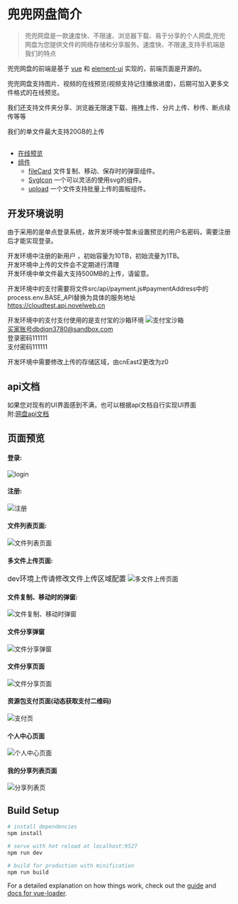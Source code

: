 # 兜兜网盘简介

> 兜兜网盘是一款速度快、不限速、浏览器下载、易于分享的个人网盘,兜兜网盘为您提供文件的网络存储和分享服务。速度快、不限速,支持手机端是我们的特点

兜兜网盘的前端是基于 [vue](https://github.com/vuejs/vue) 和 [element-ui](https://github.com/ElemeFE/element) 实现的，前端页面是开源的。

兜兜网盘支持图片、视频的在线预览(视频支持记住播放进度)，后期可加入更多文件格式的在线预览。

我们还支持文件夹分享、浏览器无限速下载、拖拽上传、分片上传、秒传、断点续传等等

我们的单文件最大支持20GB的上传

##

* [在线预览](https://cloud.novelweb.cn/#/login)
* [组件]()
  * [fileCard]() 文件复制、移动、保存时的弹窗组件。
  * [SvgIcon]() 一个可以灵活的使用svg的组件。
  * [upload]() 一个文件支持批量上传的面板组件。

## 开发环境说明
由于采用的是单点登录系统，故开发环境中暂未设置预览的用户名密码，需要注册后才能实现登录。

开发环境中注册的新用户 ，初始容量为10TB，初始流量为1TB。
<br/>开发环境中上传的文件会不定期进行清理
<br/>开发环境中单文件最大支持500MB的上传，请留意。

开发环境中的支付需要将文件src/api/payment.js#paymentAddress中的
process.env.BASE_API替换为具体的服务地址
https://cloudtest.api.novelweb.cn

开发环境中的支付支付使用的是支付宝的沙箱环境
![支付宝沙箱](https://qcloud-1256166828.cos.ap-shanghai.myqcloud.com/cloud/alipaydev.png "支付宝沙箱")
<br/>买家账号dbdiqn3780@sandbox.com
<br/>登录密码111111
<br/>支付密码111111

开发环境中需要修改上传的存储区域，由cnEast2更改为z0

## api文档
如果您对现有的UI界面感到不满，也可以根据api文档自行实现UI界面<br/>
附:[网盘api文档](兜兜网盘API文档.md)

## 页面预览

#### 登录:
![login](https://qcloud-1256166828.cos.ap-shanghai.myqcloud.com/cloud/login.png "login")

#### 注册:
![注册](https://qcloud-1256166828.cos.ap-shanghai.myqcloud.com/cloud/register.png "注册页")

#### 文件列表页面:
![文件列表页面](https://qcloud-1256166828.cos.ap-shanghai.myqcloud.com/cloud/filelist.png "文件列表页面")

#### 多文件上传页面:
<font size="3">dev环境上传请修改文件上传区域配置</font>
![多文件上传页面](https://qcloud-1256166828.cos.ap-shanghai.myqcloud.com/cloud/fileupload.png "多文件上传页面")

#### 文件复制、移动时的弹窗:
![文件复制、移动时弹窗](https://qcloud-1256166828.cos.ap-shanghai.myqcloud.com/cloud/filecopy.png "文件复制、移动时弹窗")

#### 文件分享弹窗
![文件分享弹窗](https://qcloud-1256166828.cos.ap-shanghai.myqcloud.com/cloud/filesharing.png "文件分享弹窗")

#### 文件分享页面
![文件分享页面](https://qcloud-1256166828.cos.ap-shanghai.myqcloud.com/cloud/filesharepage.png "文件分享页面")

#### 资源包支付页面(动态获取支付二维码)
![支付页](https://qcloud-1256166828.cos.ap-shanghai.myqcloud.com/cloud/pay.png "支付页")

#### 个人中心页面
![个人中心页面](https://qcloud-1256166828.cos.ap-shanghai.myqcloud.com/cloud/setting.png "个人中心页面")

#### 我的分享列表页面
![分享列表页](https://qcloud-1256166828.cos.ap-shanghai.myqcloud.com/cloud/filesharelist.png "分享列表页")

## Build Setup

```bash
# install dependencies
npm install

# serve with hot reload at localhost:9527
npm run dev

# build for production with minification
npm run build
```

For a detailed explanation on how things work, check out the [guide](http://vuejs-templates.github.io/webpack/) and [docs for vue-loader](http://vuejs.github.io/vue-loader).
